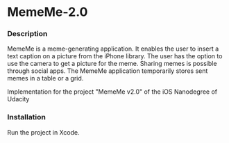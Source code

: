 # MemeMe-2.0
### Description

MemeMe is a meme-generating application. It enables the user to insert a text caption on a picture from the iPhone library. The user has the option to use the camera to get a picture for the meme. Sharing memes is possible through social apps. The MemeMe application temporarily stores sent memes in a table or a grid. 

Implementation for the project "MemeMe v2.0" of the iOS Nanodegree of Udacity

### Installation 

Run the project in Xcode. 
